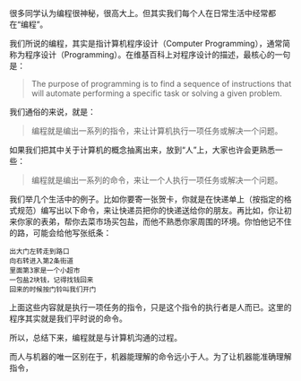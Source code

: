 很多同学认为编程很神秘，很高大上。但其实我们每个人在日常生活中经常都在“编程”。

我们所说的编程，其实是指计算机程序设计（Computer Programming），通常简称为程序设计（Programming）。在维基百科上对程序设计的描述，最核心的一句是：

> The purpose of programming is to find a sequence of instructions that will automate performing a specific task or solving a given problem.

我们通俗的来说，就是：

> 编程就是编出一系列的指令，来让计算机执行一项任务或解决一个问题。

如果我们把其中关于计算机的概念抽离出来，放到“人”上，大家也许会更熟悉一些：

> 编程就是编出一系列的命令，来让一个人执行一项任务或解决一个问题。

我们举几个生活中的例子。比如你要寄一张贺卡，你就是在快递单上（按指定的格式规范）编写出以下命令，来让快递员把你的快递送给你的朋友。再比如，你让初来你家的表弟，帮你去菜市场买包盐，而他不熟悉你家周围的环境。你怕他记不住的路，可能会给他写张纸条：

```
出大门左转走到路口
向右转进入第2条街道
里面第3家是一个小超市
一包盐2块钱，记得找钱回来
回来的时候按门铃叫我们开门
```

上面这些内容就是执行一项任务的指令，只是这个指令的执行者是人而已。这里的程序其实就是我们平时说的命令。

所以，总结下来，编程就是与计算机沟通的过程。

而人与机器的唯一区别在于，机器能理解的命令远小于人。为了让机器能准确理解指令，

